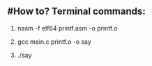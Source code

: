 #How to? Terminal commands:
---
1) nasm -f elf64 printf.asm -o printf.o

2) gcc main.c printf.o -o say

3) ./say


